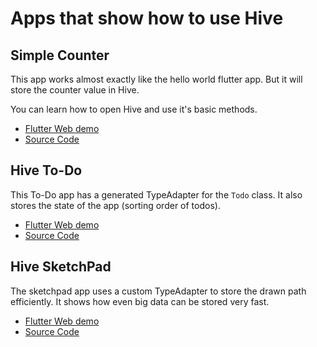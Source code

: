 # Apps that show how to use Hive

## Simple Counter

This app works almost exactly like the hello world flutter app. But it will store the counter value in Hive.

You can learn how to open Hive and use it's basic methods.

 * [Flutter Web demo](https://leisim.github.io/hive/demos/counter/)
 * [Source Code](https://github.com/leisim/hive/tree/master/examples/counter)

## Hive To-Do

This To-Do app has a generated TypeAdapter for the `Todo` class. It also stores the state of the app (sorting order of todos).

 * [Flutter Web demo](https://leisim.github.io/hive/demos/todo/)
 * [Source Code](https://github.com/leisim/hive/tree/master/examples/todo)

## Hive SketchPad

The sketchpad app uses a custom TypeAdapter to store the drawn path efficiently. It shows how even big data can be stored very fast.

 * [Flutter Web demo](https://leisim.github.io/hive/demos/sketchpad/)
 * [Source Code](https://github.com/leisim/hive/tree/master/examples/sketchpad)